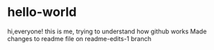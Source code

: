# hello-world
hi,everyone! this is me, trying to understand how github works
Made changes to readme file on readme-edits-1 branch
